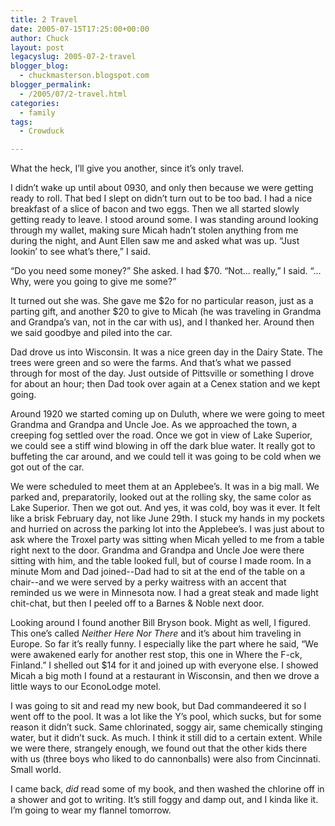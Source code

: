 ```yaml
---
title: 2 Travel
date: 2005-07-15T17:25:00+00:00
author: Chuck
layout: post
legacyslug: 2005-07-2-travel
blogger_blog:
  - chuckmasterson.blogspot.com
blogger_permalink:
  - /2005/07/2-travel.html
categories:
  - family
tags:
  - Crowduck

---
```

What the heck, I’ll give you another, since it’s only travel.

I didn’t wake up until about 0930, and only then because we were getting ready
to roll. That bed I slept on didn’t turn out to be too bad. I had a nice
breakfast of a slice of bacon and two eggs. Then we all started slowly getting
ready to leave. I stood around some. I was standing around looking through my
wallet, making sure Micah hadn’t stolen anything from me during the night, and
Aunt Ellen saw me and asked what was up. “Just lookin’ to see what’s there,” I
said.

“Do you need some money?” She asked. I had $70. “Not… really,” I said. “…Why,
were you going to give me some?”

It turned out she was. She gave me $2o for no particular reason, just as a
parting gift, and another $20 to give to Micah (he was traveling in Grandma and
Grandpa’s van, not in the car with us), and I thanked her. Around then we said
goodbye and piled into the car. 

Dad drove us into Wisconsin. It was a nice green day in the Dairy State. The
trees were green and so were the farms. And that’s what we passed through for
most of the day. Just outside of Pittsville or something I drove for about an
hour; then Dad took over again at a Cenex station and we kept going.

Around 1920 we started coming up on Duluth, where we were going to meet Grandma
and Grandpa and Uncle Joe. As we approached the town, a creeping fog settled
over the road. Once we got in view of Lake Superior, we could see a stiff wind
blowing in off the dark blue water. It really got to buffeting the car around,
and we could tell it was going to be cold when we got out of the car.

We were scheduled to meet them at an Applebee’s. It was in a big mall. We
parked and, preparatorily, looked out at the rolling sky, the same color as
Lake Superior. Then we got out. And yes, it was cold, boy was it ever. It felt
like a brisk February day, not like June 29th. I stuck my hands in my pockets
and hurried on across the parking lot into the Applebee’s. I was just about to
ask where the Troxel party was sitting when Micah yelled to me from a table
right next to the door. Grandma and Grandpa and Uncle Joe were there sitting
with him, and the table looked full, but of course I made room. In a minute Mom
and Dad joined--Dad had to sit at the end of the table on a chair--and we were
served by a perky waitress with an accent that reminded us we were in Minnesota
now. I had a great steak and made light chit-chat, but then I peeled off to a
Barnes & Noble next door.

Looking around I found another Bill Bryson book. Might as well, I figured. This
one’s called _Neither Here Nor There_ and it’s about him traveling in Europe.
So far it’s really funny. I especially like the part where he said,  “We were
awakened early for another rest stop, this one in Where the F-ck, Finland.”  I
shelled out $14 for it and joined up with everyone else. I showed Micah a big
moth I found at a restaurant in Wisconsin, and then we drove a little ways to
our EconoLodge motel.

I was going to sit and read my new book, but Dad commandeered it so I went off
to the pool. It was a lot like the Y’s pool, which sucks, but for some reason
it didn’t suck. Same chlorinated, soggy air, same chemically stinging water,
but it didn’t suck. As much. I think it still did to a certain extent. While we
were there, strangely enough, we found out that the other kids there with us
(three boys who liked to do cannonballs) were also from Cincinnati. Small
world.

I came back, _did_ read some of my book, and then washed the chlorine off in a
shower and got to writing. It’s still foggy and damp out, and I kinda like it.
I’m going to wear my flannel tomorrow.
